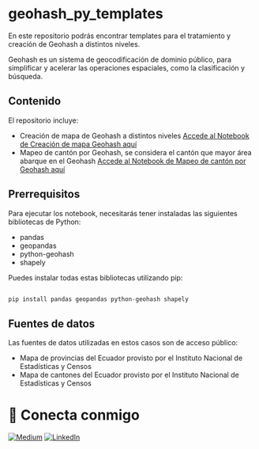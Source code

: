 # geohash_py_templates

En este repositorio podrás encontrar templates para el tratamiento y creación de Geohash a distintos niveles.

Geohash es un sistema de geocodificación de dominio público, para simplificar y acelerar las operaciones espaciales, como la clasificación y búsqueda. 

## Contenido
El repositorio incluye:
- Creación de mapa de Geohash a distintos niveles [Accede al Notebook de Creación de mapa Geohash aquí](./Creacion_Mapa_Geohash.ipynb)
- Mapeo de cantón por Geohash, se considera el cantón que mayor área abarque en el Geohash [Accede al Notebook de Mapeo de cantón por Geohash aquí](./Mapeo_Geohash_Canton_Mayor_Area.ipynb)

## Prerrequisitos
Para ejecutar los notebook, necesitarás tener instaladas las siguientes bibliotecas de Python:
 
- pandas
- geopandas
- python-geohash
- shapely

Puedes instalar todas estas bibliotecas utilizando pip:

```python

pip install pandas geopandas python-geohash shapely
```

## Fuentes de datos
Las fuentes de datos utilizadas en estos casos son de acceso público:
- Mapa de provincias del Ecuador provisto por el Instituto Nacional de Estadísticas y Censos
- Mapa de cantones del Ecuador provisto por el Instituto Nacional de Estadísticas y Censos

# <a name="connect"></a> 🔗 Conecta conmigo

<a href="https://medium.com/@xavier.jacome.p" target="_blank"><img alt="Medium" src="https://img.shields.io/badge/medium-%2312100E.svg?&style=for-the-badge&logo=medium&logoColor=white" /></a>
<a href="https://www.linkedin.com/in/xavierjacomep/" target="_blank"><img alt="LinkedIn" src="https://img.shields.io/badge/linkedin-%230077B5.svg?&style=for-the-badge&logo=linkedin&logoColor=white" /></a>
